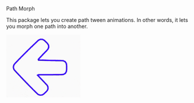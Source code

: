 Path Morph

This package lets you create path tween animations. In other words, it lets you morph one path into another.

![](images/path_morph1.gif)